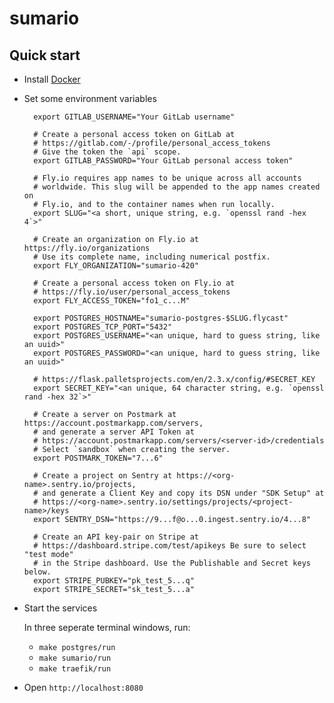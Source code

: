 # sumario

## Quick start

* Install [Docker](https://docker.com)

* Set some environment variables

        export GITLAB_USERNAME="Your GitLab username"

        # Create a personal access token on GitLab at
        # https://gitlab.com/-/profile/personal_access_tokens
        # Give the token the `api` scope.
        export GITLAB_PASSWORD="Your GitLab personal access token"

        # Fly.io requires app names to be unique across all accounts
        # worldwide. This slug will be appended to the app names created on
        # Fly.io, and to the container names when run locally.
        export SLUG="<a short, unique string, e.g. `openssl rand -hex 4`>"

        # Create an organization on Fly.io at https://fly.io/organizations
        # Use its complete name, including numerical postfix.
        export FLY_ORGANIZATION="sumario-420"

        # Create a personal access token on Fly.io at
        # https://fly.io/user/personal_access_tokens
        export FLY_ACCESS_TOKEN="fo1_c...M"

        export POSTGRES_HOSTNAME="sumario-postgres-$SLUG.flycast"
        export POSTGRES_TCP_PORT="5432"
        export POSTGRES_USERNAME="<an unique, hard to guess string, like an uuid>"
        export POSTGRES_PASSWORD="<an unique, hard to guess string, like an uuid>"

        # https://flask.palletsprojects.com/en/2.3.x/config/#SECRET_KEY
        export SECRET_KEY="<an unique, 64 character string, e.g. `openssl rand -hex 32`>"

        # Create a server on Postmark at https://account.postmarkapp.com/servers,
        # and generate a server API Token at
        # https://account.postmarkapp.com/servers/<server-id>/credentials
        # Select `sandbox` when creating the server.
        export POSTMARK_TOKEN="7...6"

        # Create a project on Sentry at https://<org-name>.sentry.io/projects,
        # and generate a Client Key and copy its DSN under "SDK Setup" at
        # https://<org-name>.sentry.io/settings/projects/<project-name>/keys
        export SENTRY_DSN="https://9...f@o...0.ingest.sentry.io/4...8"

        # Create an API key-pair on Stripe at
        # https://dashboard.stripe.com/test/apikeys Be sure to select "test mode"
        # in the Stripe dashboard. Use the Publishable and Secret keys below.
        export STRIPE_PUBKEY="pk_test_5...q"
        export STRIPE_SECRET="sk_test_5...a"

* Start the services

  In three seperate terminal windows, run:

  * `make postgres/run`
  * `make sumario/run`
  * `make traefik/run`

* Open `http://localhost:8080`
